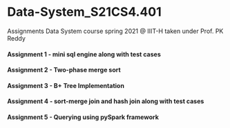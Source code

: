 # Data-System_S21CS4.401
Assignments Data System course spring 2021 @ IIIT-H taken under Prof. PK Reddy
#### Assignment 1 - mini sql engine along with test cases
#### Assignment 2 - Two-phase merge sort
#### Assignment 3 - B+ Tree Implementation
#### Assignment 4 - sort-merge join and hash join along with test cases
#### Assignment 5 - Querying using pySpark framework



